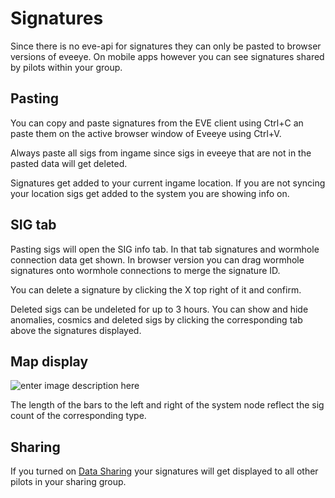 # Signatures
Since there is no eve-api for signatures they can only be pasted to browser versions of eveeye. On mobile apps however you can see signatures shared by pilots within your group.

## Pasting
You can copy and paste signatures from the EVE client using Ctrl+C an paste them on the active browser window of Eveeye using Ctrl+V.

Always paste all sigs from ingame since sigs in eveeye that are not in the pasted data will get deleted.

Signatures get added to your current ingame location.
If you are not syncing your location sigs get added to the system you are showing info on. 

## SIG tab
Pasting sigs will open the SIG info tab. In that tab signatures and wormhole connection data get shown. In browser version you can drag wormhole signatures onto wormhole connections to merge the signature ID.
               
You can delete a signature by clicking the X top right of it and confirm.

Deleted sigs can be undeleted for up to 3 hours.
You can show and hide anomalies, cosmics and deleted sigs by clicking the corresponding tab above the signatures displayed.                

## Map display
![enter image description here](https://raw.githubusercontent.com/Risingson/eedocs/master/docs/images/shapes/shapes_09.png)               
               
The length of the bars to the left and right of the system node reflect the sig count of the corresponding type.

## Sharing
If you turned on [Data Sharing](https://eedocs.readthedocs.io/en/latest/sharing/data-sharing/) your signatures will get displayed to all other pilots in your sharing group.

<!--stackedit_data:
eyJoaXN0b3J5IjpbLTE0NTkxNDQ2MjBdfQ==
-->